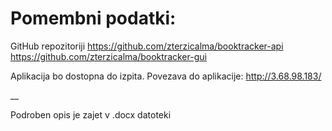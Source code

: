 # Pomembni podatki:

GitHub repozitoriji
https://github.com/zterzicalma/booktracker-api
https://github.com/zterzicalma/booktracker-gui

Aplikacija bo dostopna do izpita.
Povezava do aplikacije: http://3.68.98.183/

__

Podroben opis je zajet v .docx datoteki
